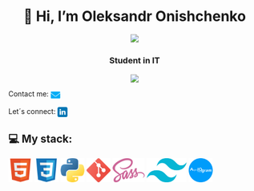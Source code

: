 <h1 align="center">👋 Hi, I’m Oleksandr Onishchenko</h1>
<div align="center">
  <img width="256px" src="https://media2.giphy.com/media/v1.Y2lkPTc5MGI3NjExNnVuNXA4bDE5aWY2cW43YnBoeGE1ODhodzZ3amNwZnV3NXZqd2htZiZlcD12MV9pbnRlcm5hbF9naWZfYnlfaWQmY3Q9Zw/78XCFBGOlS6keY1Bil/giphy.gif">
</div>

<h3 align="center">Student in IT</h3>

<div align="center">
  <a href="https://github.com/anuraghazra/convoychat">
  <img height=200 align="center" src="https://github-readme-stats.vercel.app/api/top-langs/?username=alxww55&layout=donut&theme=github_dark&card_width=320" />
  </a>
</div>

Contact me: <a href="mailto:alxww55@icloud.com"><img src="https://github.com/alxww55/alxww55/blob/main/static/img/message.png" height="20" align="center"/></a>

Let´s connect:
<a href="https://www.linkedin.com/in/oleksandr-onishchenko" target="blank"><img align="center" src="https://github.com/alxww55/alxww55/blob/main/static/img/linkedin.png" alt="https://www.linkedin.com/in/oleksandr-onishchenko" height="20" width="20" /></a>

## 💻 My stack:
<div align=left>
  <img height=48 margin=5 src="https://github.com/alxww55/alxww55/blob/main/static/img/html5.png" />
  <img height=48 margin=5 src="https://github.com/alxww55/alxww55/blob/main/static/img/css3.png" />
  <img height=48 margin=5 src="https://github.com/alxww55/alxww55/blob/main/static/img/python.png" />
  <img height=48 margin=5 src="https://github.com/alxww55/alxww55/blob/main/static/img/git.png" />
  <img height=48 margin=5 src="https://github.com/alxww55/alxww55/blob/main/static/img/sass.png" />
  <img height=48 margin=5 src="https://github.com/alxww55/alxww55/blob/main/static/img/tailwind.png" />
  <img height=48 margin=5 src="https://github.com/alxww55/alxww55/blob/main/static/img/aiogram-logo.png" />
</div>
